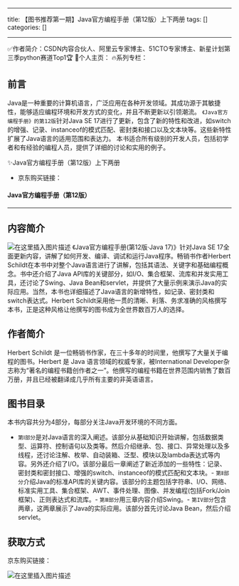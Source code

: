 
--- 
title:  【图书推荐第一期】Java官方编程手册（第12版）上下两册 
tags: []
categories: [] 

---
>  
 ✅作者简介：CSDN内容合伙人、阿里云专家博主、51CTO专家博主、新星计划第三季python赛道Top1🏆 📃个人主页： 🔥系列专栏： 


## 前言

Java是一种重要的计算机语言，广泛应用在各种开发领域。其成功源于其敏捷性，能够适应编程环境和开发方式的变化，并且不断更新以引领潮流。 `《Java官方编程手册》的第12版`针对Java SE 17进行了更新，包含了新的特性和改进，如switch的增强、记录、instanceof的模式匹配、密封类和接口以及文本块等。这些新特性扩展了Java语言的适用范围和表达力。 本书适合所有级别的开发人员，包括初学者和有经验的编程人员，提供了详细的讨论和实用的例子。

>  
 ✨Java官方编程手册（第12版）上下两册 
 - 京东购买链接： 




#### Java官方编程手册（第12版）
- - - - - 


## 内容简介

<img src="https://img-blog.csdnimg.cn/direct/3b52ca7488b74467a5e88ae638bf175b.png" alt="在这里插入图片描述"> 《Java官方编程手册(第12版·Java 17)》针对Java SE 17全面更新内容，讲解了如何开发、编译、调试和运行Java程序。畅销书作者Herbert Schildt在本书中对整个Java语言进行了讲解，包括其语法、关键字和基础编程概念。书中还介绍了Java API库的关键部分，如I/O、集合框架、流库和并发实用工具，还讨论了Swing、Java Bean和servlet，并提供了大量示例来演示Java的实际应用。当然，本书也详细描述了Java语言的新增特性，如记录、密封类和switch表达式。Herbert Schildt采用他一贯的清晰、利落、务求准确的风格撰写本书，正是这种风格让他撰写的图书成为全世界数百万人的选择。

## 作者简介

>  
 Herbert Schildt 是一位畅销书作家，在三十多年的时间里，他撰写了大量关于编程的图书。Herbert 是 Java 语言领域的权威专家，被International Developer杂志称为“著名的编程书籍创作者之一”。他撰写的编程书籍在世界范围内销售了数百万册，并且已经被翻译成几乎所有主要的非英语语言。 


## 图书目录

本书内容共分为4部分，每部分关注Java开发环境的不同方面。
- `第Ⅰ部分`是对Java语言的深入阐述。该部分从基础知识开始讲解，包括数据类型、运算符、控制语句以及类等。然后介绍继承、包、接口、异常处理以及多线程，还讨论注解、枚举、自动装箱、泛型、模块以及lambda表达式等内容。另外还介绍了I/O。该部分最后一章阐述了新近添加的一些特性：记录、密封类和密封接口、增强的switch、instanceof的模式匹配和文本块。- `第Ⅱ部分`介绍Java的标准API库的关键内容。该部分的主题包括字符串、I/O、网络、标准实用工具、集合框架、AWT、事件处理、图像、并发编程(包括Fork/Join框架)、正则表达式和流库。- `第Ⅲ部分`用三章内容介绍Swing。- `第IV部分`包含两章，这两章展示了Java的实际应用。该部分首先讨论Java Bean，然后介绍servlet。
## 获取方式

>  
 京东购买链接： 


<img src="https://img-blog.csdnimg.cn/direct/a99150e1809347d6840f13932add8a9c.jpeg" alt="在这里插入图片描述">
